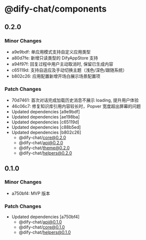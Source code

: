 # @dify-chat/components

## 0.2.0

### Minor Changes

- a9e9bdf: 单应用模式支持自定义应用类型
- a80d7fe: 新增只读类型的 DifyAppStore 支持
- a94f97f: 回复过程中用户主动取消时, 保留已生成内容
- c65119d: 支持自适应及手动切换主题（浅色/深色/跟随系统）
- b802c26: 应用配置新增开场白展示场景配置项

### Patch Changes

- 70d7461: 首次对话完成加载历史消息不展示 loading, 提升用户体验
- 46c06c7: 修复知识库引用内容较长时，Popver 宽度超出屏幕的问题
- Updated dependencies [a9e9bdf]
- Updated dependencies [ae198ba]
- Updated dependencies [c65119d]
- Updated dependencies [c88b5ed]
- Updated dependencies [b802c26]
  - @dify-chat/core@0.2.0
  - @dify-chat/api@0.2.0
  - @dify-chat/theme@0.2.0
  - @dify-chat/helpers@0.2.0

## 0.1.0

### Minor Changes

- a750bf4: MVP 版本

### Patch Changes

- Updated dependencies [a750bf4]
  - @dify-chat/api@0.1.0
  - @dify-chat/core@0.1.0
  - @dify-chat/helpers@0.1.0
